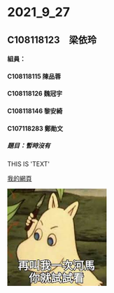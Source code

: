 # 2021_9_27

## C108118123　梁依玲

#### 組員：
#### C108118115 陳品蓉
#### C108118126 魏冠宇
#### C108118146 黎安綺
#### C107118283 鄭勛文

##### 題目：暫時沒有

THIS IS 'TEXT'

[我的網頁](https://www.nkust.edu.tw/)

![8888](https://github.com/haixiao10/2021_9_27/blob/main/8888.jpg)
